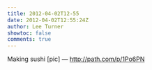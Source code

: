 ```yaml
---
title: 2012-04-02T12-55
date: 2012-04-02T12:55:24Z
author: Lee Turner
showtoc: false
comments: true
---
```


Making sushi [pic] — http://path.com/p/1Po6PN

